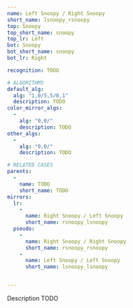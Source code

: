 ```yaml
---
name: Left Snoopy / Right Snoopy
short_name: lsnoopy_rsnoopy
top: Snoopy
top_short_name: snoopy
top_lr: Left
bot: Snoopy
bot_short_name: snoopy
bot_lr: Right

recognition: TODO

# ALGORITHMS
default_alg:
  alg: "1,0/5,5/0,1"
  description: TODO
color_mirror_algs:
  -
    alg: "0,0/"
    description: TODO
other_algs:
  -
    alg: "0,0/"
    description: TODO

# RELATED CASES
parents:
  -
    name: TODO
    short_name: TODO
mirrors:
  lr:
    -
      name: Right Snoopy / Left Snoopy
      short_name: rsnoopy_lsnoopy
  pseudo:
    -
      name: Right Snoopy / Right Snoopy
      short_name: rsnoopy_rsnoopy
    -
      name: Left Snoopy / Left Snoopy
      short_name: lsnoopy_lsnoopy


---
```


Description TODO

